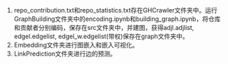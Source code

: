 1. repo_contribution.txt和repo_statistics.txt存在GHCrawler文件夹中。运行GraphBuilding文件夹中的encoding.ipynb和building_graph.ipynb，将仓库和贡献者分别编码，保存在src文件夹中，并建图，获得adjl.adjlist, edgel.edgelist, edgel_w.edgelist(带权)保存在graph文件夹中。
2. Embedding文件夹进行图嵌入和嵌入可视化。
3. LinkPrediction文件夹进行边的预测。